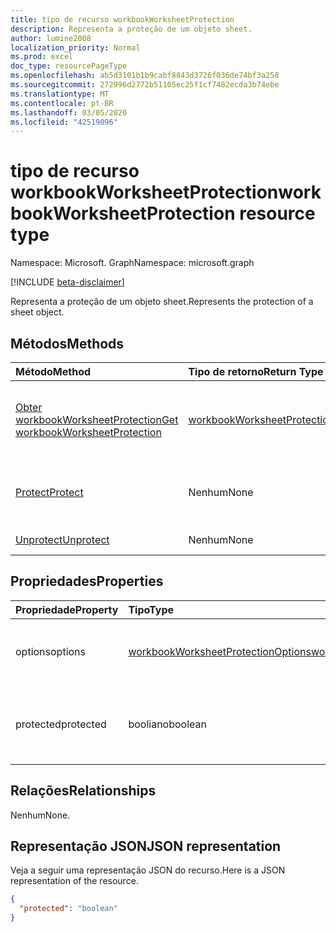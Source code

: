 ```yaml
---
title: tipo de recurso workbookWorksheetProtection
description: Representa a proteção de um objeto sheet.
author: lumine2008
localization_priority: Normal
ms.prod: excel
doc_type: resourcePageType
ms.openlocfilehash: ab5d3101b1b9cabf8843d3726f036de74bf3a258
ms.sourcegitcommit: 272996d2772b51105ec25f1cf7482ecda3b74ebe
ms.translationtype: MT
ms.contentlocale: pt-BR
ms.lasthandoff: 03/05/2020
ms.locfileid: "42519096"
---
```

# <a name="workbookworksheetprotection-resource-type"></a><span data-ttu-id="cb235-103">tipo de recurso workbookWorksheetProtection</span><span class="sxs-lookup"><span data-stu-id="cb235-103">workbookWorksheetProtection resource type</span></span>

<span data-ttu-id="cb235-104">Namespace: Microsoft. Graph</span><span class="sxs-lookup"><span data-stu-id="cb235-104">Namespace: microsoft.graph</span></span>

[!INCLUDE [beta-disclaimer](../../includes/beta-disclaimer.md)]

<span data-ttu-id="cb235-105">Representa a proteção de um objeto sheet.</span><span class="sxs-lookup"><span data-stu-id="cb235-105">Represents the protection of a sheet object.</span></span>


## <a name="methods"></a><span data-ttu-id="cb235-106">Métodos</span><span class="sxs-lookup"><span data-stu-id="cb235-106">Methods</span></span>

| <span data-ttu-id="cb235-107">Método</span><span class="sxs-lookup"><span data-stu-id="cb235-107">Method</span></span>           | <span data-ttu-id="cb235-108">Tipo de retorno</span><span class="sxs-lookup"><span data-stu-id="cb235-108">Return Type</span></span>    |<span data-ttu-id="cb235-109">Descrição</span><span class="sxs-lookup"><span data-stu-id="cb235-109">Description</span></span>|
|:---------------|:--------|:----------|
|[<span data-ttu-id="cb235-110">Obter workbookWorksheetProtection</span><span class="sxs-lookup"><span data-stu-id="cb235-110">Get workbookWorksheetProtection</span></span>](../api/worksheetprotection-get.md) | [<span data-ttu-id="cb235-111">workbookWorksheetProtection</span><span class="sxs-lookup"><span data-stu-id="cb235-111">workbookWorksheetProtection</span></span>](workbookworksheetprotection.md) |<span data-ttu-id="cb235-112">Leia as propriedades e os relacionamentos do objeto workbookWorksheetProtection.</span><span class="sxs-lookup"><span data-stu-id="cb235-112">Read properties and relationships of workbookWorksheetProtection object.</span></span>|
|[<span data-ttu-id="cb235-113">Protect</span><span class="sxs-lookup"><span data-stu-id="cb235-113">Protect</span></span>](../api/worksheetprotection-protect.md)|<span data-ttu-id="cb235-114">Nenhum</span><span class="sxs-lookup"><span data-stu-id="cb235-114">None</span></span>|<span data-ttu-id="cb235-p101">Protege uma planilha. Gera uma exceção se a planilha estiver protegida.</span><span class="sxs-lookup"><span data-stu-id="cb235-p101">Protect a worksheet. It throws if the worksheet has been protected.</span></span>|
|[<span data-ttu-id="cb235-117">Unprotect</span><span class="sxs-lookup"><span data-stu-id="cb235-117">Unprotect</span></span>](../api/worksheetprotection-unprotect.md)|<span data-ttu-id="cb235-118">Nenhum</span><span class="sxs-lookup"><span data-stu-id="cb235-118">None</span></span>|<span data-ttu-id="cb235-119">Desprotege uma planilha.</span><span class="sxs-lookup"><span data-stu-id="cb235-119">Unprotect a worksheet</span></span>|

## <a name="properties"></a><span data-ttu-id="cb235-120">Propriedades</span><span class="sxs-lookup"><span data-stu-id="cb235-120">Properties</span></span>
| <span data-ttu-id="cb235-121">Propriedade</span><span class="sxs-lookup"><span data-stu-id="cb235-121">Property</span></span>     | <span data-ttu-id="cb235-122">Tipo</span><span class="sxs-lookup"><span data-stu-id="cb235-122">Type</span></span>   |<span data-ttu-id="cb235-123">Descrição</span><span class="sxs-lookup"><span data-stu-id="cb235-123">Description</span></span>|
|:---------------|:--------|:----------|
|<span data-ttu-id="cb235-124">options</span><span class="sxs-lookup"><span data-stu-id="cb235-124">options</span></span>|[<span data-ttu-id="cb235-125">workbookWorksheetProtectionOptions</span><span class="sxs-lookup"><span data-stu-id="cb235-125">workbookWorksheetProtectionOptions</span></span>](workbookworksheetprotectionoptions.md)|<span data-ttu-id="cb235-126">Opções de proteção da planilha.</span><span class="sxs-lookup"><span data-stu-id="cb235-126">Sheet protection options.</span></span> <span data-ttu-id="cb235-127">Somente leitura.</span><span class="sxs-lookup"><span data-stu-id="cb235-127">Read-only.</span></span>|
|<span data-ttu-id="cb235-128">protected</span><span class="sxs-lookup"><span data-stu-id="cb235-128">protected</span></span>|<span data-ttu-id="cb235-129">booliano</span><span class="sxs-lookup"><span data-stu-id="cb235-129">boolean</span></span>|<span data-ttu-id="cb235-p103">Indica se a planilha está protegida.  Somente leitura.</span><span class="sxs-lookup"><span data-stu-id="cb235-p103">Indicates if the worksheet is protected.  Read-only.</span></span>|

## <a name="relationships"></a><span data-ttu-id="cb235-132">Relações</span><span class="sxs-lookup"><span data-stu-id="cb235-132">Relationships</span></span>
<span data-ttu-id="cb235-133">Nenhum</span><span class="sxs-lookup"><span data-stu-id="cb235-133">None.</span></span>

## <a name="json-representation"></a><span data-ttu-id="cb235-134">Representação JSON</span><span class="sxs-lookup"><span data-stu-id="cb235-134">JSON representation</span></span>

<span data-ttu-id="cb235-135">Veja a seguir uma representação JSON do recurso.</span><span class="sxs-lookup"><span data-stu-id="cb235-135">Here is a JSON representation of the resource.</span></span>

<!-- {
  "blockType": "resource",
  "optionalProperties": [
    "options"
  ],
  "@odata.type": "microsoft.graph.workbookWorksheetProtection"
}-->

```json
{
  "protected": "boolean"
}

```

<!-- uuid: 8fcb5dbc-d5aa-4681-8e31-b001d5168d79
2015-10-25 14:57:30 UTC -->
<!--
{
  "type": "#page.annotation",
  "description": "workbookWorksheetProtection resource",
  "keywords": "",
  "section": "documentation",
  "tocPath": "",
  "suppressions": []
}
-->
